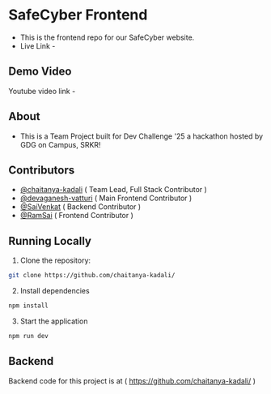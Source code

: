 # SafeCyber Frontend

- This is the frontend repo for our SafeCyber website.
- Live Link -

## Demo Video

Youtube video link -

## About

- This is a Team Project built for Dev Challenge '25 a hackathon hosted by GDG on Campus, SRKR!

## Contributors

- [@chaitanya-kadali](https://github.com/chaitanya-kadali) ( Team Lead, Full Stack Contributor )
- [@devaganesh-vatturi](https://github.com/devaganesh-vatturi) ( Main Frontend Contributor )
- [@SaiVenkat](https://github.com/Saivenkat135) ( Backend Contributor )
- [@RamSai](https://github.com/ramsai-kolli) ( Frontend Contributor )

## Running Locally

1. Clone the repository:

```bash
git clone https://github.com/chaitanya-kadali/
```

2. Install dependencies

```bash
npm install
```

3. Start the application

```bash
npm run dev
```

## Backend

Backend code for this project is at ( https://github.com/chaitanya-kadali/ )
